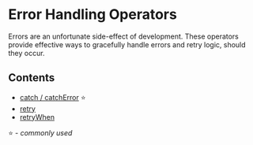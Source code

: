 # Error Handling Operators

Errors are an unfortunate side-effect of development. These operators provide
effective ways to gracefully handle errors and retry logic, should they occur.

## Contents

* [catch / catchError](catch.md) :star:
* [retry](retry.md)
* [retryWhen](retrywhen.md)

:star: - _commonly used_
